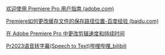 [欢迎使用 Premiere Pro 用户指南 (adobe.com)](https://helpx.adobe.com/cn/premiere-pro/user-guide.html)

[Premiere如何更改缓存文件的保存路径位置-百度经验 (baidu.com)](https://jingyan.baidu.com/article/ca2d939dcdb18faa6c31ce8a.html)

[在 Adobe Premiere Pro 中更改剪辑速度和持续时间](https://helpx.adobe.com/cn/premiere-pro/using/duration-speed.html)

[Pr2023语音转字幕(Speech to Text)哔哩哔哩_bilibili](https://www.bilibili.com/video/av431977452/?vd_source=4c095a1bfb5e2a56290ec68b55b5d467)

